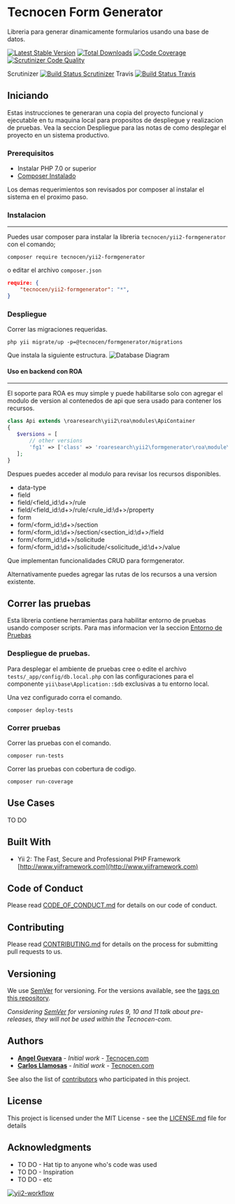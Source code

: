 Tecnocen Form Generator
=======================

Libreria para generar dinamicamente formularios usando una base de datos.

[![Latest Stable Version](https://poser.pugx.org/tecnocen/yii2-formgenerator/v/stable)](https://packagist.org/packages/tecnocen/yii2-formgenerator)
[![Total Downloads](https://poser.pugx.org/tecnocen/yii2-formgenerator/downloads)](https://packagist.org/packages/tecnocen/yii2-formgenerator)
[![Code Coverage](https://scrutinizer-ci.com/g/tecnocen-com/yii2-formgenerator/badges/coverage.png?b=master)](https://scrutinizer-ci.com/g/tecnocen-com/yii2-formgenerator/?branch=master)
[![Scrutinizer Code Quality](https://scrutinizer-ci.com/g/tecnocen-com/yii2-formgenerator/badges/quality-score.png?b=master)](https://scrutinizer-ci.com/g/tecnocen-com/yii2-formgenerator/?branch=master)

Scrutinizer [![Build Status Scrutinizer](https://scrutinizer-ci.com/g/tecnocen-com/yii2-formgenerator/badges/build.png?b=master&style=flat)](https://scrutinizer-ci.com/g/tecnocen-com/yii2-formgenerator/build-status/master)
Travis [![Build Status Travis](https://travis-ci.org/tecnocen-com/yii2-formgenerator.svg?branch=master&style=flat?style=for-the-badge)](https://travis-ci.org/tecnocen-com/yii2-formgenerator)

## Iniciando

Estas instrucciones te generaran una copia del proyecto funcional y ejecutable
en tu maquina local para propositos de despliegue y realizacion de pruebas. Vea
la seccion Despliegue para las notas de como desplegar el proyecto en un sistema
productivo.

### Prerequisitos

- Instalar PHP 7.0 or superior
- [Composer Instalado](https://getcomposer.org/doc/00-intro.md)

Los demas requerimientos son revisados por composer al instalar el sistema en
el proximo paso.

### Instalacion
----------------

Puedes usar composer para instalar la libreria `tecnocen/yii2-formgenerator` con
el comando;

`composer require tecnocen/yii2-formgenerator`

o editar el archivo `composer.json`

```json
require: {
    "tecnocen/yii2-formgenerator": "*",
}
```

### Despliegue

Correr las migraciones requeridas.

`php yii migrate/up -p=@tecnocen/formgenerator/migrations`

Que instala la siguiente estructura.
![Database Diagram](diagram.png)

#### Uso en backend con ROA
---------------------------

El soporte para ROA es muy simple y puede habilitarse solo con agregar el
modulo de version al contenedos de api que sera usado para contener los
recursos.

```php
class Api extends \roaresearch\yii2\roa\modules\ApiContainer
{
   $versions = [
       // other versions
       'fg1' => ['class' => 'roaresearch\yii2\formgenerator\roa\module\Version'],
   ];
}
```

Despues puedes acceder al modulo para revisar los recursos disponibles.

- data-type
- field
- field/<field_id:\d+>/rule
- field/<field_id:\d+>/rule/<rule_id:\d+>/property
- form
- form/<form_id:\d+>/section
- form/<form_id:\d+>/section/<section_id:\d+>/field
- form/<form_id:\d+>/solicitude
- form/<form_id:\d+>/solicitude/<solicitude_id:\d+>/value

Que implementan funcionalidades CRUD para formgenerator.

Alternativamente puedes agregar las rutas de los recursos a una version
existente.

## Correr las pruebas

Esta libreria contiene herramientas para habilitar entorno de pruebas usando
composer scripts. Para mas informacion ver la seccion [Entorno de Pruebas](CONTRIBUTING.md)

### Despliegue de pruebas.

Para desplegar el ambiente de pruebas cree o edite el archivo
`tests/_app/config/db.local.php` con las configuraciones para el componente
`yii\base\Application::$db` exclusivas a tu entorno local.

Una vez configurado corra el comando.

```
composer deploy-tests
```

### Correr pruebas

Correr las pruebas con el comando.

```
composer run-tests
```

Correr las pruebas con cobertura de codigo.

```
composer run-coverage
```

## Use Cases

TO DO

## Built With

* Yii 2: The Fast, Secure and Professional PHP Framework [http://www.yiiframework.com](http://www.yiiframework.com)

## Code of Conduct

Please read [CODE_OF_CONDUCT.md](CODE_OF_CONDUCT.md) for details on our code of conduct.

## Contributing

Please read [CONTRIBUTING.md](CONTRIBUTING.md) for details on the process for submitting pull requests to us.

## Versioning

We use [SemVer](http://semver.org/) for versioning. For the versions available, see the [tags on this repository](https://github.com/tecnocen-com/yii2-formgenerator/tags).

_Considering [SemVer](http://semver.org/) for versioning rules 9, 10 and 11 talk about pre-releases, they will not be used within the Tecnocen-com._

## Authors

* [**Angel Guevara**](https://github.com/Faryshta) - *Initial work* - [Tecnocen.com](https://github.com/Tecnocen-com)
* [**Carlos Llamosas**](https://github.com/neverabe) - *Initial work* - [Tecnocen.com](https://github.com/Tecnocen-com)

See also the list of [contributors](https://github.com/tecnocen-com/yii2-formgenerator/graphs/contributors) who participated in this project.

## License

This project is licensed under the MIT License - see the [LICENSE.md](LICENSE.md) file for details

## Acknowledgments

* TO DO - Hat tip to anyone who's code was used
* TO DO - Inspiration
* TO DO - etc

[![yii2-workflow](https://img.shields.io/badge/Powered__by-Tecnocen.com-orange.svg?style=for-the-badge)](https://www.tecnocen.com/)
